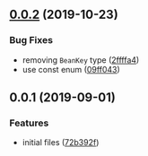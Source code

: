 ## [0.0.2](https://github.com/gavar/mvcs/compare/v/injector/0.0.1...v/injector/0.0.2) (2019-10-23)


### Bug Fixes

* removing `BeanKey` type ([2ffffa4](https://github.com/gavar/mvcs/commit/2ffffa4))
* use const enum ([09ff043](https://github.com/gavar/mvcs/commit/09ff043))

## 0.0.1 (2019-09-01)


### Features

* initial files ([72b392f](https://github.com/gavar/mvcs/commit/72b392f))
